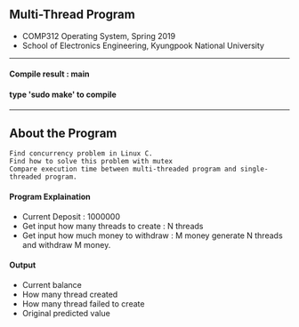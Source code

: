 
 ## Multi-Thread Program
 * COMP312 Operating System, Spring 2019
 * School of Electronics Engineering, Kyungpook National University
 
-------------------------------------------------------------------------------------- 

 #### Compile result : main
 #### type 'sudo make' to compile

------------------------------------------------------------------------------------
 ## About the Program
```
Find concurrency problem in Linux C.
Find how to solve this problem with mutex
Compare execution time between multi-threaded program and single-threaded program.
```
 #### Program Explaination
 * Current Deposit : 1000000
 * Get input how many threads to create : N threads
 * Get input how much money to withdraw : M money
 generate N threads and withdraw M money.
 #### Output
 * Current balance
 * How many thread created
 * How many thread failed to create
 * Original predicted value 



